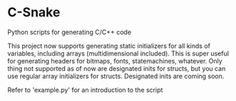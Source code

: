 # C-Snake
Python scripts for generating C/C++ code

This project now supports generating static initializers for all kinds of variables, including arrays (multidimensional included). This is super useful for generating headers for bitmaps, fonts, statemachines, whatever.
Only thing not supported as of now are designated inits for structs, but you can use regular array initializers for structs. Designated inits are coming soon.

Refer to 'example.py' for an introduction to the script
